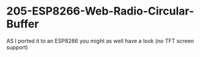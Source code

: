 # 205-ESP8266-Web-Radio-Circular-Buffer
AS I ported it to an ESP8266 you might as well have a look (no TFT screen support)
